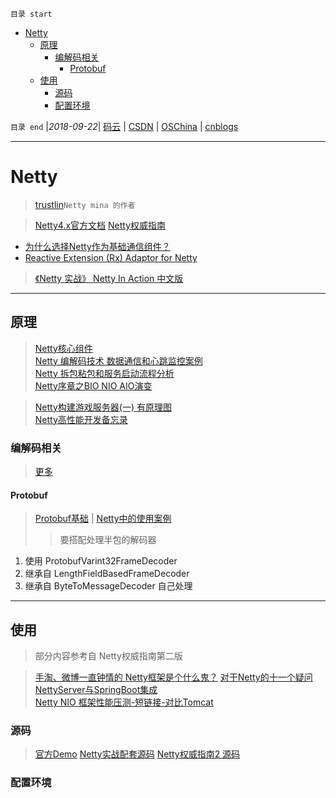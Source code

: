 `目录 start`
 
- [Netty](#netty)
    - [原理](#原理)
        - [编解码相关](#编解码相关)
            - [Protobuf](#protobuf)
    - [使用](#使用)
        - [源码](#源码)
        - [配置环境](#配置环境)

`目录 end` |_2018-09-22_| [码云](https://gitee.com/gin9) | [CSDN](http://blog.csdn.net/kcp606) | [OSChina](https://my.oschina.net/kcp1104) | [cnblogs](http://www.cnblogs.com/kuangcp)
****************************************
# Netty
> [trustlin](https://github.com/trustin)`Netty mina 的作者`

> [Netty4.x官方文档](http://netty.io/wiki/user-guide-for-4.x.html)
> [Netty权威指南](https://javablog.net/book/3/netty-authoritative-guide.html)

- [为什么选择Netty作为基础通信组件？ ](https://my.oschina.net/zhaky/blog/760469)
- [Reactive Extension (Rx) Adaptor for Netty ](https://github.com/ReactiveX/RxNetty)

> [《Netty 实战》 Netty In Action 中文版](https://github.com/ReactivePlatform/netty-in-action-cn)
********************
## 原理
> [Netty核心组件](http://cmsblogs.com/?p=2467)  
> [Netty 编解码技术 数据通信和心跳监控案例](https://segmentfault.com/a/1190000013122610)  
> [Netty 拆包粘包和服务启动流程分析](https://segmentfault.com/a/1190000013039327)  
> [Netty序章之BIO NIO AIO演变](https://segmentfault.com/a/1190000012976683)

> [Netty构建游戏服务器(一) 有原理图](http://ju.outofmemory.cn/entry/278582)  
[Netty高性能开发备忘录](http://www.10tiao.com/html/321/201611/2659763226/5.html)

### 编解码相关
> [更多](https://github.com/kuangcp/Notes/blob/master/Java/AdvancedLearning/ClassFile.md#其他业内主流编解码框架)

#### Protobuf
> [Protobuf基础](/Java/AdvancedLearning/ClassFile.md#protobuf) | 
> [Netty中的使用案例](https://github.com/Kuangcp/NettyBook2/blob/master/src/main/java/com/phei/netty/codec/protobuf/README.md)
>> 要搭配处理半包的解码器

1. 使用 ProtobufVarint32FrameDecoder 
2. 继承自 LengthFieldBasedFrameDecoder
3. 继承自 ByteToMessageDecoder 自己处理

*****************************
## 使用
> 部分内容参考自 Netty权威指南第二版

> [手淘、微博一直钟情的 Netty框架是个什么鬼？](https://yq.aliyun.com/roundtable/53346)
> [对于Netty的十一个疑问  ](https://news.cnblogs.com/n/205413/)  
> [NettyServer与SpringBoot集成](https://segmentfault.com/a/1190000004919133)  
> [Netty NIO 框架性能压测-短链接-对比Tomcat ](http://www.oschina.net/question/12_8749)

### 源码
> [官方Demo](https://github.com/netty/netty/tree/4.1/example/src/main/java/io/netty/example)
> [Netty实战配套源码](https://github.com/ReactivePlatform/netty-in-action-cn)
> [Netty权威指南2 源码](https://github.com/Kuangcp/NettyBook2)

### 配置环境

